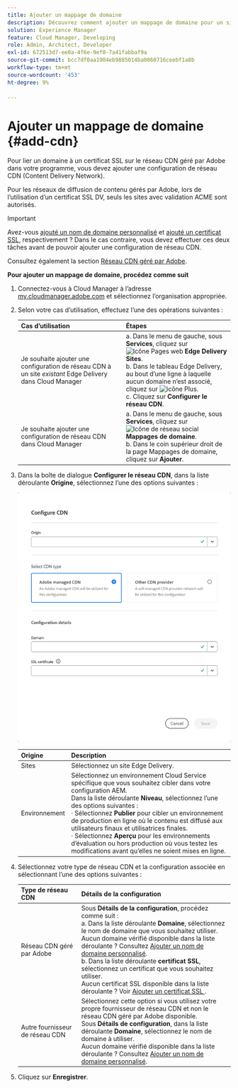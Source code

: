 ```yaml
---
title: Ajouter un mappage de domaine
description: Découvrez comment ajouter un mappage de domaine pour un site Edge Delivery ou un environnement Cloud Manager.
solution: Experience Manager
feature: Cloud Manager, Developing
role: Admin, Architect, Developer
exl-id: 672513d7-ee0a-4f6e-9ef0-7a41fabbaf9a
source-git-commit: bcc7df0aa1904eb9885014ba0060716ceebf1a8b
workflow-type: tm+mt
source-wordcount: '453'
ht-degree: 9%

---
```



# Ajouter un mappage de domaine {#add-cdn}

Pour lier un domaine à un certificat SSL sur le réseau CDN géré par Adobe dans votre programme, vous devez ajouter une configuration de réseau CDN (Content Delivery Network).

Pour les réseaux de diffusion de contenu gérés par Adobe, lors de l’utilisation d’un certificat SSL DV, seuls les sites avec validation ACME sont autorisés.

>[!IMPORTANT]
>
>Avez-vous [ajouté un nom de domaine personnalisé](/help/implementing/cloud-manager/custom-domain-names/add-custom-domain-name.md) et [ajouté un certificat SSL](/help/implementing/cloud-manager/managing-ssl-certifications/add-ssl-certificate.md), respectivement ? Dans le cas contraire, vous devez effectuer ces deux tâches avant de pouvoir ajouter une configuration de réseau CDN.

Consultez également la section [Réseau CDN géré par Adobe](https://www.aem.live/docs/byo-cdn-adobe-managed).

**Pour ajouter un mappage de domaine, procédez comme suit**

1. Connectez-vous à Cloud Manager à l’adresse [my.cloudmanager.adobe.com](https://my.cloudmanager.adobe.com/) et sélectionnez l’organisation appropriée.

1. Selon votre cas d’utilisation, effectuez l’une des opérations suivantes :

   | Cas d’utilisation | Étapes |
   | --- | --- |
   | Je souhaite ajouter une configuration de réseau CDN à un site *existant* Edge Delivery dans Cloud Manager | a. Dans le menu de gauche, sous **Services**, cliquez sur ![Icône Pages web](https://spectrum.adobe.com/static/icons/workflow_18/Smock_WebPages_18_N.svg) **Edge Delivery Sites**.<br>b. Dans le tableau Edge Delivery, au bout d’une ligne à laquelle aucun domaine n’est associé, cliquez sur ![icône Plus](https://spectrum.adobe.com/static/icons/workflow_18/Smock_More_18_N.svg).<br>c. Cliquez sur **Configurer le réseau CDN**. |
   | Je souhaite ajouter une configuration de réseau CDN dans Cloud Manager | a. Dans le menu de gauche, sous **Services**, cliquez sur ![Icône de réseau social](https://spectrum.adobe.com/static/icons/workflow_18/Smock_SocialNetwork_18_N.svg) **Mappages de domaine**.<br>b. Dans le coin supérieur droit de la page Mappages de domaine, cliquez sur **Ajouter**. |

1. Dans la boîte de dialogue **Configurer le réseau CDN**, dans la liste déroulante **Origine**, sélectionnez l’une des options suivantes :

   ![Boîte de dialogue Configurer le réseau CDN](/help/implementing/cloud-manager/assets/configure-cdn-dialog.png)

   | Origine | Description |
   | --- | --- |
   | Sites | Sélectionnez un site Edge Delivery. |
   | Environnement | Sélectionnez un environnement Cloud Service spécifique que vous souhaitez cibler dans votre configuration AEM.<br>Dans la liste déroulante **Niveau**, sélectionnez l’une des options suivantes :<br>· Sélectionnez **Publier** pour cibler un environnement de production en ligne où le contenu est diffusé aux utilisateurs finaux et utilisatrices finales.<br>· Sélectionnez **Aperçu** pour les environnements d’évaluation ou hors production où vous testez les modifications avant qu’elles ne soient mises en ligne. |

1. Sélectionnez votre type de réseau CDN et la configuration associée en sélectionnant l’une des options suivantes :

   | Type de réseau CDN | Détails de la configuration |
   | --- | --- |
   | Réseau CDN géré par Adobe | Sous **Détails de la configuration**, procédez comme suit :<br>a. Dans la liste déroulante **Domaine**, sélectionnez le nom de domaine que vous souhaitez utiliser.<br>Aucun domaine vérifié disponible dans la liste déroulante ? Consultez [Ajouter un nom de domaine personnalisé](/help/implementing/cloud-manager/custom-domain-names/add-custom-domain-name.md).<br>b. Dans la liste déroulante **certificat SSL**, sélectionnez un certificat que vous souhaitez utiliser.<br>Aucun certificat SSL disponible dans la liste déroulante ? Voir [ Ajouter un certificat SSL ](/help/implementing/cloud-manager/managing-ssl-certifications/add-ssl-certificate.md). |
   | Autre fournisseur de réseau CDN | Sélectionnez cette option si vous utilisez votre propre fournisseur de réseau CDN et non le réseau CDN géré par Adobe disponible.<br>Sous **Détails de configuration**, dans la liste déroulante **Domaine**, sélectionnez le nom de domaine à utiliser.<br>Aucun domaine vérifié disponible dans la liste déroulante ? Consultez [Ajouter un nom de domaine personnalisé](/help/implementing/cloud-manager/custom-domain-names/add-custom-domain-name.md). |

1. Cliquez sur **Enregistrer**.
